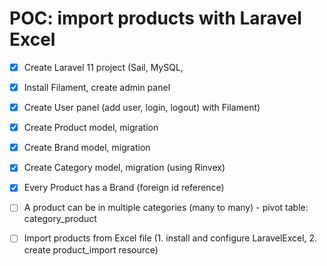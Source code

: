 # POC: import products with Laravel Excel

-  [x]  Create Laravel 11 project (Sail, MySQL,
- [x] Install Filament, create admin panel
- [x] Create User panel (add user, login, logout) with Filament)
- [x] Create Product model, migration
- [x] Create Brand model, migration
- [x] Create Category model, migration (using Rinvex)
- [x] Every Product has a Brand (foreign id reference)


- [ ] A product can be in multiple categories (many to many) 
            - pivot table: category_product   
- [ ] Import products from Excel file (1. install and configure LaravelExcel, 2. create product_import resource)
